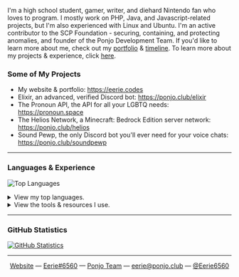I'm a high school student, gamer, writer, and diehard Nintendo fan who loves to program. I mostly work on PHP, Java, and Javascript-related projects, but I'm also experienced with Linux and Ubuntu. I'm an active contributor to the SCP Foundation - securing, containing, and protecting anomalies, and founder of the Ponjo Development Team. If you'd like to learn more about me, check out my [portfolio](https://eerie.codes) & [timeline](https://eerie.codes/timeline). To learn more about my projects & experience, click [here](https://ponjo.club).

### Some of My Projects

- My website & portfolio: https://eerie.codes
- Elixir, an advanced, verified Discord bot: https://ponjo.club/elixir
- The Pronoun API, the API for all your LGBTQ needs: https://pronoun.space
- The Helios Network, a Minecraft: Bedrock Edition server network: https://ponjo.club/helios
- Sound Pewp, the only Discord bot you'll ever need for your voice chats: https://ponjo.club/soundpewp

---

### Languages & Experience

![Top Languages](https://github-readme-stats.vercel.app/api/top-langs/?username=Eerie6560&hide=javascript&langs_count=8&layout=compact)<br>

<details>
<summary>View my top languages.</summary>
  <br> 
  <ul>
    <li>PHP</li>
    <li>JavaScript</li>
    <li>TypeScript</li>
    <li>HTML & CSS</li>
    <li>Java</li>
    <li>Markdown (obviously!)</li>
</details>  
  
<details>
<summary>View the tools & resources I use.</summary>
  <br> 
  <ul>
    <li>Node.js</li>
    <li>MySQL & SqLite</li>
    <li>Ubuntu</li>
    <li>Intellij IDEA</li>
</details>    
  
---
  
### GitHub Statistics
  
[![GitHub Statistics](https://github-readme-stats.vercel.app/api?username=Eerie6560&show_icons=true&hide=prs,issues)](https://eerie.codes)
  
---
  
<div align="center">
  <a href="https://eerie.codes">Website</a> —
  <a href="https://ponjo.club/discord">Eerie#6560</a> —
  <a href="https://ponjo.club">Ponjo Team</a> —
  <a href="mailto:eerie@ponjo.club">eerie@ponjo.club</a> —
  <a href="https://twitter.com/Eerie6560">@Eerie6560</a>
</div>
